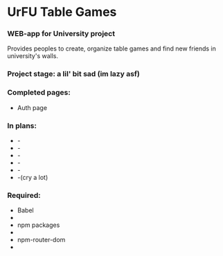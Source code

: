 <h1>UrFU Table Games</h1>

<h3>WEB-app for University project</h3>
<p>Provides peoples to create, organize table games and find new friends in university's walls.</p>

<h3>Project stage: a lil' bit sad (im lazy asf)</h3>

<h3>Completed pages:</h3>
<ul>
  <li>Auth page</li>
</ul>

<h3>In plans:</h3>
<ul>
  <li>-</li>
  <li>-</li>
  <li>-</li>
  <li>-</li>
  <li>-</li>
  <li>-(cry a lot)</li>
</ul>

<h3>Required:</h3>
<ul>
  <li>Babel<li>
  <li>npm packages<li>
  <li>npm-router-dom<li> 
</ul>

